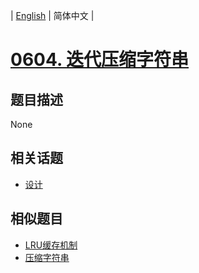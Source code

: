 
| [English](README_EN.md) | 简体中文 |
# [0604. 迭代压缩字符串](https://leetcode-cn.com/problems/design-compressed-string-iterator/)
## 题目描述
None
## 相关话题
- [设计](https://leetcode-cn.com/tag/design)
## 相似题目
- [LRU缓存机制](../lru-cache/README.md)
- [压缩字符串](../string-compression/README.md)
